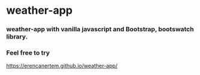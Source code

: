 # weather-app

### weather-app with vanilla javascript and Bootstrap, bootswatch library.

### Feel free to try

https://erencanertem.github.io/weather-app/
